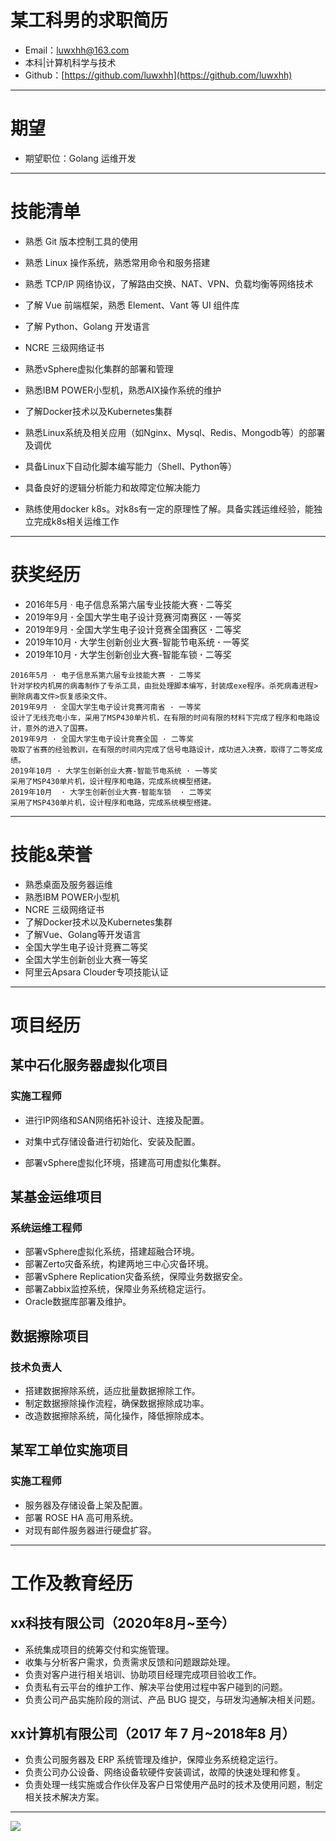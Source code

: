 # 某工科男的求职简历

- Email：luwxhh@163.com
- 本科|计算机科学与技术
- Github：[https://github.com/luwxhh](https://github.com/luwxhh)

---

# 期望

- 期望职位：Golang 运维开发

---

# 技能清单

- 熟悉 Git 版本控制工具的使用

- 熟悉 Linux 操作系统，熟悉常用命令和服务搭建

- 熟悉 TCP/IP 网络协议，了解路由交换、NAT、VPN、负载均衡等网络技术

- 了解 Vue 前端框架，熟悉 Element、Vant 等 UI 组件库

- 了解 Python、Golang 开发语言

- NCRE 三级网络证书

- 熟悉vSphere虚拟化集群的部署和管理

- 熟悉IBM POWER小型机，熟悉AIX操作系统的维护

- 了解Docker技术以及Kubernetes集群

- 熟悉Linux系统及相关应用（如Nginx、Mysql、Redis、Mongodb等）的部署及调优

- 具备Linux下自动化脚本编写能力（Shell、Python等）

- 具备良好的逻辑分析能力和故障定位解决能力

- 熟练使用docker k8s。对k8s有一定的原理性了解。具备实践运维经验，能独立完成k8s相关运维工作


---

# 获奖经历

- 2016年5月 · 电子信息系第六届专业技能大赛 **·** 二等奖
- 2019年9月 **·** 全国大学生电子设计竞赛河南赛区 **·** 一等奖
- 2019年9月 **·** 全国大学生电子设计竞赛全国赛区 **·** 二等奖
- 2019年10月 **·** 大学生创新创业大赛-智能节电系统 **·** 一等奖
- 2019年10月 **·** 大学生创新创业大赛-智能车锁 **·** 二等奖

```
2016年5月 · 电子信息系第六届专业技能大赛 · 二等奖
针对学校内机房的病毒制作了专杀工具，由批处理脚本编写，封装成exe程序。杀死病毒进程>删除病毒文件>恢复感染文件。
2019年9月 · 全国大学生电子设计竞赛河南省 · 一等奖
设计了无线充电小车，采用了MSP430单片机，在有限的时间有限的材料下完成了程序和电路设计，意外的进入了国赛。
2019年9月 · 全国大学生电子设计竞赛全国 · 二等奖
吸取了省赛的经验教训，在有限的时间内完成了信号电路设计，成功进入决赛，取得了二等奖成绩。
2019年10月 · 大学生创新创业大赛-智能节电系统 · 一等奖
采用了MSP430单片机，设计程序和电路，完成系统模型搭建。
2019年10月  · 大学生创新创业大赛-智能车锁  · 二等奖
采用了MSP430单片机，设计程序和电路，完成系统模型搭建。

```

---

# 技能&荣誉

- 熟悉桌面及服务器运维
- 熟悉IBM POWER小型机
- NCRE 三级网络证书
- 了解Docker技术以及Kubernetes集群
- 了解Vue、Golang等开发语言
- 全国大学生电子设计竞赛二等奖
- 全国大学生创新创业大赛一等奖
- 阿里云Apsara Clouder专项技能认证

---

# 项目经历

## 某中石化服务器虚拟化项目

### 实施工程师

- 进行IP网络和SAN网络拓补设计、连接及配置。

- 对集中式存储设备进行初始化、安装及配置。

- 部署vSphere虚拟化环境，搭建高可用虚拟化集群。

## 某基金运维项目

### 系统运维工程师

- 部署vSphere虚拟化系统，搭建超融合环境。
- 部署Zerto灾备系统，构建两地三中心灾备环境。
- 部署vSphere Replication灾备系统，保障业务数据安全。
- 部署Zabbix监控系统，保障业务系统稳定运行。
- Oracle数据库部署及维护。

## 数据擦除项目

### 技术负责人

- 搭建数据擦除系统，适应批量数据擦除工作。
- 制定数据擦除操作流程，确保数据擦除成功率。
- 改造数据擦除系统，简化操作，降低擦除成本。

## 某军工单位实施项目

### 实施工程师

- 服务器及存储设备上架及配置。
- 部署 ROSE HA 高可用系统。
- 对现有邮件服务器进行硬盘扩容。

---

# 工作及教育经历

## xx科技有限公司（2020年8月~至今）

- 系统集成项目的统筹交付和实施管理。
- 收集与分析客户需求，负责需求反馈和问题跟踪处理。
- 负责对客户进行相关培训、协助项目经理完成项目验收工作。
- 负责私有云平台的维护工作、解决平台使用过程中客户碰到的问题。
- 负责公司产品实施阶段的测试、产品 BUG 提交，与研发沟通解决相关问题。

## xx计算机有限公司（2017 年 7 月~2018年8 月）

- 负责公司服务器及 ERP 系统管理及维护，保障业务系统稳定运行。
- 负责公司办公设备、网络设备软硬件安装调试，故障的快速处理和修复。
- 负责处理一线实施或合作伙伴及客户日常使用产品时的技术及使用问题，制定相关技术解决方案。



---

![](https://api.qrserver.com/v1/create-qr-code/?size=100x100&data=https://luwxhh.github.io/RESUME)